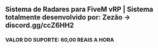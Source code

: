 ## Sistema de Radares para FiveM vRP | Sistema totalmente desenvolvido por: Zezão -> discord.gg/ccZ6HH2

### VALOR DO SUPORTE: 60,00 REAIS A HORA
